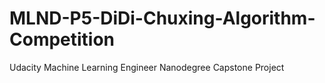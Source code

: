 # MLND-P5-DiDi-Chuxing-Algorithm-Competition
Udacity Machine Learning Engineer Nanodegree Capstone Project
